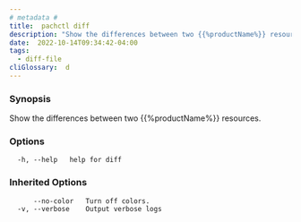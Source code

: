 ```yaml
---
# metadata # 
title:  pachctl diff
description: "Show the differences between two {{%productName%}} resources."
date:  2022-10-14T09:34:42-04:00
tags:
  - diff-file
cliGlossary:  d
---
```


### Synopsis

Show the differences between two {{%productName%}} resources.

### Options

```
  -h, --help   help for diff
```

### Inherited Options

```
      --no-color   Turn off colors.
  -v, --verbose    Output verbose logs
```

